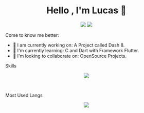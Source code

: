 <h1 align="center">Hello , I'm Lucas 👋</h1>
<p align="center">
    <img src="https://img.shields.io/badge/County-Brasil-green">
    <img src="https://img.shields.io/badge/Github-Luc4sD3v-orange">
</p>

Come to know me better:

- 🔭 I am currently working on: A Project called Dash 8.
- 🌱 I'm currently learning: C and Dart with Framework Flutter.
- 👯 I'm looking to collaborate on: OpenSource Projects.

Skills

<p align="center">
<img src="https://github-readme-stats.vercel.app/api?username=luc4sd3v&show_icons=true">
</p>
<br />

Most Used Langs

<p align="center">
<img src="https://github-readme-stats.vercel.app/api/top-langs/?username=luc4sd3v&langs_count=999">
</p>
